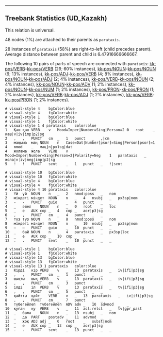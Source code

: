 

--------------------------------------------------------------------------------

## Treebank Statistics (UD_Kazakh)

This relation is universal.

48 nodes (1%) are attached to their parents as `parataxis`.

28 instances of `parataxis` (58%) are right-to-left (child precedes parent).
Average distance between parent and child is 6.47916666666667.

The following 10 pairs of parts of speech are connected with `parataxis`: [kk-pos/VERB]()-[kk-pos/VERB]() (29; 60% instances), [kk-pos/NOUN]()-[kk-pos/NOUN]() (6; 13% instances), [kk-pos/ADJ]()-[kk-pos/VERB]() (4; 8% instances), [kk-pos/NOUN]()-[kk-pos/ADJ]() (2; 4% instances), [kk-pos/VERB]()-[kk-pos/NOUN]() (2; 4% instances), [kk-pos/NOUN]()-[kk-pos/ADV]() (1; 2% instances), [kk-pos/NOUN]()-[kk-pos/NUM]() (1; 2% instances), [kk-pos/PRON]()-[kk-pos/PRON]() (1; 2% instances), [kk-pos/VERB]()-[kk-pos/ADJ]() (1; 2% instances), [kk-pos/VERB]()-[kk-pos/PRON]() (1; 2% instances).


~~~ conllu
# visual-style 4	bgColor:blue
# visual-style 4	fgColor:white
# visual-style 1	bgColor:blue
# visual-style 1	fgColor:white
# visual-style 1 4 parataxis	color:blue
1	Қаш	қаш	VERB	v	Mood=Imper|Number=Sing|Person=2	0	root	_	қаш|v|iv|imp|p2|sg
2	,	,	PUNCT	cm	_	1	punct	_	,|cm
3	маңыма	маң	NOUN	n	Case=Dat|Number[psor]=Sing|Person[psor]=1	4	nmod	_	маң|n|px1sg|dat
4	жолама	жола	VERB	v	Mood=Imper|Number=Sing|Person=2|Polarity=Neg	1	parataxis	_	жола|v|iv|neg|imp|p2|sg
5	!	!	PUNCT	sent	_	1	punct	_	!|sent

~~~


~~~ conllu
# visual-style 10	bgColor:blue
# visual-style 10	fgColor:white
# visual-style 4	bgColor:blue
# visual-style 4	fgColor:white
# visual-style 4 10 parataxis	color:blue
1	Үй	үй	NOUN	n	_	2	nmod:poss	_	nom
2	міндеті	міндет	NOUN	n	_	4	nsubj	_	px3sp|nom
3	-	-	PUNCT	guio	_	4	punct	_	_
4	_	әйел	NOUN	n	_	0	root	_	loc
5	_	е	AUX	cop	_	4	cop	_	aor|p3|sg
6	,	,	PUNCT	cm	_	4	punct	_	_
7	түз	түз	NOUN	n	_	8	nmod:poss	_	nom
8	міндеті	міндет	NOUN	n	_	10	nsubj	_	px3sp|nom
9	—	—	PUNCT	guio	_	10	punct	_	_
10	_	бай	NOUN	n	_	4	parataxis	_	px3sp|loc
11	_	е	AUX	cop	_	10	cop	_	_
12	.	.	PUNCT	sent	_	10	punct	_	_

~~~


~~~ conllu
# visual-style 1	bgColor:blue
# visual-style 1	fgColor:white
# visual-style 13	bgColor:blue
# visual-style 13	fgColor:white
# visual-style 13 1 parataxis	color:blue
1	Кірді	кір	VERB	v	_	13	parataxis	_	iv|ifi|p3|sg
2	,	,	PUNCT	cm	_	1	punct	_	_
3	шықты	шық	VERB	v	_	13	parataxis	_	iv|ifi|p3|sg
4	,	,	PUNCT	cm	_	3	punct	_	_
5	ілді	іл	VERB	v	_	13	parataxis	_	tv|ifi|p3|sg
6	,	,	PUNCT	cm	_	5	punct	_	_
7	қайтты	қайт	VERB	v	_	13	parataxis	_	iv|ifi|p3|sg
8	,	,	PUNCT	cm	_	7	punct	_	_
9	түбегейлеп	түбегейлеп	ADV	adv	_	10	advmod	_	_
10	қуған	қу	VERB	v	_	11	acl:relcl	_	tv|gpr_past
11	_	бала	NOUN	n	_	13	nsubj	_	nom
12	_	да	PART	postadv	_	11	advmod	_	_
13	_	жоқ	ADJ	adj	_	0	root	_	subst|nom
14	_	е	AUX	cop	_	13	cop	_	aor|p3|sg
15	.	.	PUNCT	sent	_	13	punct	_	_

~~~


